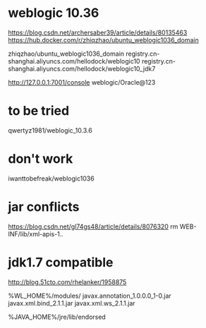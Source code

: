 # weblogic 10.36
https://blog.csdn.net/archersaber39/article/details/80135463
https://hub.docker.com/r/zhiqzhao/ubuntu_weblogic1036_domain

zhiqzhao/ubuntu_weblogic1036_domain
registry.cn-shanghai.aliyuncs.com/hellodock/weblogic10
registry.cn-shanghai.aliyuncs.com/hellodock/weblogic10_jdk7

http://127.0.0.1:7001/console
weblogic/Oracle@123

# to be tried
qwertyz1981/weblogic_10.3.6

# don't work
iwanttobefreak/weblogic1036

# jar conflicts
https://blog.csdn.net/gl74gs48/article/details/8076320
rm WEB-INF/lib/xml-apis-1.*.*

# jdk1.7 compatible
http://blog.51cto.com/rhelanker/1958875

%WL_HOME%/modules/
javax.annotation_1.0.0.0_1-0.jar
javax.xml.bind_2.1.1.jar
javax.xml.ws_2.1.1.jar

%JAVA_HOME%/jre/lib/endorsed
